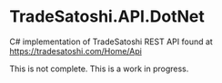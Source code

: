 # TradeSatoshi.API.DotNet
C# implementation of TradeSatoshi REST API found at https://tradesatoshi.com/Home/Api

This is not complete.  This is a work in progress.
